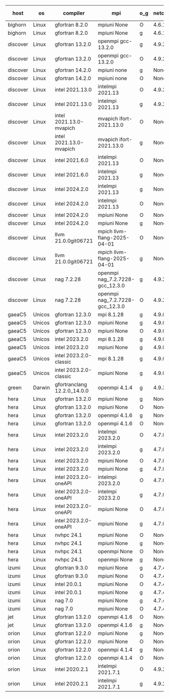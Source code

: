 

| host     | os       | compiler                              | mpi                      | o_g        | netcdf        | build       | u_pass          | u_fail          | s_pass            | s_fail            | e_pass             | e_fail             | nuopc_pass       | nuopc_fail       | artifacts link          |
|----------|----------|---------------------------------------|--------------------------|------------|---------------|-------------|-----------------|-----------------|-------------------|-------------------|--------------------|--------------------|------------------|------------------|-------------------------|
| bighorn | Linux | gfortran 8.2.0 | mpiuni None  | O | 4.6.1  | PASS | 12560 | 0 | 9 | 0 | 42 | 0 | None | None | <a href="https://github.com/esmf-org/esmf-test-artifacts/tree/fdd3d34806e83aa8268bd3e4234b00124bbeb1c5/develop/gfortran/8.2.0/O/mpiuni/None" target="_blank">fdd3d34</a> | 
| bighorn | Linux | gfortran 8.2.0 | mpiuni None  | g | 4.6.1  | PASS | 12560 | 0 | 9 | 0 | 42 | 0 | None | None | <a href="https://github.com/esmf-org/esmf-test-artifacts/tree/b4119e9f06eb528a53bae9193fdb7a047e29385e/develop/gfortran/8.2.0/g/mpiuni/None" target="_blank">b4119e9</a> | 
| discover | Linux | gfortran 13.2.0 | openmpi gcc-13.2.0  | g | 4.9.2  | PASS | 14229 | 0 | 51 | 0 | 80 | 0 | 57 | 0 | <a href="https://github.com/esmf-org/esmf-test-artifacts/tree/ece44111f00214fb14fbea26c04f00c2a42d9b77/develop/gfortran/13.2.0/g/openmpi/gcc-13.2.0" target="_blank">ece4411</a> | 
| discover | Linux | gfortran 13.2.0 | openmpi gcc-13.2.0  | O | 4.9.2  | PASS | 14229 | 0 | 51 | 0 | 80 | 0 | 57 | 0 | <a href="https://github.com/esmf-org/esmf-test-artifacts/tree/c297659ed13bdc3f1727edbc6b1e35e7b5e945b5/develop/gfortran/13.2.0/O/openmpi/gcc-13.2.0" target="_blank">c297659</a> | 
| discover | Linux | gfortran 14.2.0 | mpiuni none  | g | None  | PASS | 12560 | 0 | 9 | 0 | 42 | 0 | None | None | <a href="https://github.com/esmf-org/esmf-test-artifacts/tree/b253d4c0ba0ffd8b8904fc6ade314624cc41e82f/develop/gfortran/14.2.0/g/mpiuni/none" target="_blank">b253d4c</a> | 
| discover | Linux | gfortran 14.2.0 | mpiuni none  | O | None  | PASS | 12560 | 0 | 9 | 0 | 42 | 0 | None | None | <a href="https://github.com/esmf-org/esmf-test-artifacts/tree/5ba253ee70befdbec10ea6fd1a33fe2a8a693eb0/develop/gfortran/14.2.0/O/mpiuni/none" target="_blank">5ba253e</a> | 
| discover | Linux | intel 2021.13.0 | intelmpi 2021.13  | O | 4.9.2  | PASS | 14229 | 0 | 51 | 0 | 80 | 0 | 57 | 0 | <a href="https://github.com/esmf-org/esmf-test-artifacts/tree/2a46ad7bb26ffd6d7f6dbb87a0dedc4d2ceec18b/develop/intel/2021.13.0/O/intelmpi/2021.13" target="_blank">2a46ad7</a> | 
| discover | Linux | intel 2021.13.0 | intelmpi 2021.13  | g | 4.9.2  | PASS | 14229 | 0 | 51 | 0 | 80 | 0 | 57 | 0 | <a href="https://github.com/esmf-org/esmf-test-artifacts/tree/885b4d57eefd29a30614109d9fa77e9cc2c9063e/develop/intel/2021.13.0/g/intelmpi/2021.13" target="_blank">885b4d5</a> | 
| discover | Linux | intel 2021.13.0-mvapich | mvapich ifort-2021.13.0  | O | None  | PASS | 14229 | 0 | 51 | 0 | 80 | 0 | 57 | 0 | <a href="https://github.com/esmf-org/esmf-test-artifacts/tree/440aeb1a8e67b095d9260f426b62b211cf33eccd/develop/intel/2021.13.0-mvapich/O/mvapich/ifort-2021.13.0" target="_blank">440aeb1</a> | 
| discover | Linux | intel 2021.13.0-mvapich | mvapich ifort-2021.13.0  | g | None  | PASS | 14229 | 0 | 51 | 0 | 80 | 0 | 57 | 0 | <a href="https://github.com/esmf-org/esmf-test-artifacts/tree/7c0bc492231a4fbc296ab3a0c23bfc687caa344d/develop/intel/2021.13.0-mvapich/g/mvapich/ifort-2021.13.0" target="_blank">7c0bc49</a> | 
| discover | Linux | intel 2021.6.0 | intelmpi 2021.13  | O | None  | PASS | 14229 | 0 | 51 | 0 | 80 | 0 | 57 | 0 | <a href="https://github.com/esmf-org/esmf-test-artifacts/tree/3cd127bad8e73aee75a03669c58f109e09dab848/develop/intel/2021.6.0/O/intelmpi/2021.13" target="_blank">3cd127b</a> | 
| discover | Linux | intel 2021.6.0 | intelmpi 2021.13  | g | None  | PASS | 14229 | 0 | 51 | 0 | 80 | 0 | 57 | 0 | <a href="https://github.com/esmf-org/esmf-test-artifacts/tree/d67d099389290b505a165c2944fed61c7893c2d5/develop/intel/2021.6.0/g/intelmpi/2021.13" target="_blank">d67d099</a> | 
| discover | Linux | intel 2024.2.0 | intelmpi 2021.13  | g | None  | PASS | 14228 | 1 | 51 | 0 | 80 | 0 | 57 | 0 | <a href="https://github.com/esmf-org/esmf-test-artifacts/tree/4913200577a96c411b3a7a9daebf0361f99911c8/develop/intel/2024.2.0/g/intelmpi/2021.13" target="_blank">4913200</a> | 
| discover | Linux | intel 2024.2.0 | intelmpi 2021.13  | O | None  | PASS | 14229 | 0 | 51 | 0 | 80 | 0 | 57 | 0 | <a href="https://github.com/esmf-org/esmf-test-artifacts/tree/cd79ffd7f77af77b1624b28106994925c63246c2/develop/intel/2024.2.0/O/intelmpi/2021.13" target="_blank">cd79ffd</a> | 
| discover | Linux | intel 2024.2.0 | mpiuni None  | O | None  | PASS | 12560 | 0 | 9 | 0 | 42 | 0 | None | None | <a href="https://github.com/esmf-org/esmf-test-artifacts/tree/8682159a79b6a7aa1f34921253c58a87b07a8f92/develop/intel/2024.2.0/O/mpiuni/None" target="_blank">8682159</a> | 
| discover | Linux | intel 2024.2.0 | mpiuni None  | g | None  | PASS | 12559 | 1 | 9 | 0 | 42 | 0 | None | None | <a href="https://github.com/esmf-org/esmf-test-artifacts/tree/569a01c7692a9a004c5002cfce0ccae62a453ba7/develop/intel/2024.2.0/g/mpiuni/None" target="_blank">569a01c</a> | 
| discover | Linux | llvm 21.0.0git06721 | mpich llvm-flang-2025-04-01  | O | None  | PASS | 14211 | 18 | 18 | 33 | 75 | 5 | 0 | 57 | <a href="https://github.com/esmf-org/esmf-test-artifacts/tree/f75311c9d4474b1c928fdfa8d47f66e59035df2d/develop/llvm/21.0.0git06721/O/mpich/llvm-flang-2025-04-01" target="_blank">f75311c</a> | 
| discover | Linux | llvm 21.0.0git06721 | mpich llvm-flang-2025-04-01  | g | None  | PASS | 14211 | 18 | 18 | 33 | 75 | 5 | 0 | 57 | <a href="https://github.com/esmf-org/esmf-test-artifacts/tree/66fd45ca61b047bfb7ff6f283a756e303c496db5/develop/llvm/21.0.0git06721/g/mpich/llvm-flang-2025-04-01" target="_blank">66fd45c</a> | 
| discover | Linux | nag 7.2.28 | openmpi nag_7.2.7228-gcc_12.3.0  | g | 4.9.2  | PASS | 14229 | 0 | 51 | 0 | 80 | 0 | 56 | 1 | <a href="https://github.com/esmf-org/esmf-test-artifacts/tree/41a30cf0663e85a11235c13babd9a2973996547a/develop/nag/7.2.28/g/openmpi/nag_7.2.7228-gcc_12.3.0" target="_blank">41a30cf</a> | 
| discover | Linux | nag 7.2.28 | openmpi nag_7.2.7228-gcc_12.3.0  | O | 4.9.2  | PASS | 14229 | 0 | 51 | 0 | 80 | 0 | 56 | 1 | <a href="https://github.com/esmf-org/esmf-test-artifacts/tree/cada24b404e1e7b17175668ced40644db3435ff9/develop/nag/7.2.28/O/openmpi/nag_7.2.7228-gcc_12.3.0" target="_blank">cada24b</a> | 
| gaeaC5 | Unicos | gfortran 12.3.0 | mpi 8.1.28  | g | 4.9.0  | PASS | None | None | None | None | None | None | None | None | <a href="https://github.com/esmf-org/esmf-test-artifacts/tree/b382465d33694c0a5827f0c609615b5abca25adb/develop/gfortran/12.3.0/g/mpi/8.1.28" target="_blank">b382465</a> | 
| gaeaC5 | Unicos | gfortran 12.3.0 | mpiuni None  | g | 4.9.0  | PASS | None | None | None | None | None | None | None | None | <a href="https://github.com/esmf-org/esmf-test-artifacts/tree/8a6f54263bf4ec052f92e4ba1d4693bf83295c3b/develop/gfortran/12.3.0/g/mpiuni/None" target="_blank">8a6f542</a> | 
| gaeaC5 | Unicos | gfortran 12.3.0 | mpiuni None  | O | 4.9.0  | PASS | 12560 | 0 | 9 | 0 | 42 | 0 | None | None | <a href="https://github.com/esmf-org/esmf-test-artifacts/tree/120e510b5ab7b58b1573791fed23a7b1a0d0df52/develop/gfortran/12.3.0/O/mpiuni/None" target="_blank">120e510</a> | 
| gaeaC5 | Unicos | intel 2023.2.0 | mpi 8.1.28  | g | 4.9.0  | PASS | None | None | None | None | None | None | None | None | <a href="https://github.com/esmf-org/esmf-test-artifacts/tree/fa0432aaa551e89a980a35596e2b5da191fc7ea2/develop/intel/2023.2.0/g/mpi/8.1.28" target="_blank">fa0432a</a> | 
| gaeaC5 | Unicos | intel 2023.2.0 | mpiuni None  | g | 4.9.0  | PASS | None | None | None | None | None | None | None | None | <a href="https://github.com/esmf-org/esmf-test-artifacts/tree/dabf82b7f995ee1bee95fb51489c1c97a4f5baa8/develop/intel/2023.2.0/g/mpiuni/None" target="_blank">dabf82b</a> | 
| gaeaC5 | Unicos | intel 2023.2.0-classic | mpi 8.1.28  | g | 4.9.0  | PASS | None | None | None | None | None | None | None | None | <a href="https://github.com/esmf-org/esmf-test-artifacts/tree/294605f8fc983f182571e944ae9fe5c72d1fd6a8/develop/intel/2023.2.0-classic/g/mpi/8.1.28" target="_blank">294605f</a> | 
| gaeaC5 | Unicos | intel 2023.2.0-classic | mpiuni None  | g | 4.9.0  | PASS | None | None | None | None | None | None | None | None | <a href="https://github.com/esmf-org/esmf-test-artifacts/tree/5b53d7d86fefad0b16d2081e475919a4e75d652a/develop/intel/2023.2.0-classic/g/mpiuni/None" target="_blank">5b53d7d</a> | 
| green | Darwin | gfortranclang 12.2.0_14.0.0 | openmpi 4.1.4  | g | 4.9.3  | PASS | 14229 | 0 | 51 | 0 | 66 | 14 | 58 | 0 | <a href="https://github.com/esmf-org/esmf-test-artifacts/tree/2cc86bf33acae7fe68a217872064bb9dcf8085c0/develop/gfortranclang/12.2.0_14.0.0/g/openmpi/4.1.4" target="_blank">2cc86bf</a> | 
| hera | Linux | gfortran 13.2.0 | mpiuni None  | g | None  | PASS | 12560 | 0 | 9 | 0 | 42 | 0 | None | None | <a href="https://github.com/esmf-org/esmf-test-artifacts/tree/7006380d9c595f6ba2a1917565342ece4bbda5d4/develop/gfortran/13.2.0/g/mpiuni/None" target="_blank">7006380</a> | 
| hera | Linux | gfortran 13.2.0 | mpiuni None  | O | None  | PASS | 12560 | 0 | 9 | 0 | 42 | 0 | None | None | <a href="https://github.com/esmf-org/esmf-test-artifacts/tree/7e62ff3c2d225b8ec4875165b3300a280ee568a2/develop/gfortran/13.2.0/O/mpiuni/None" target="_blank">7e62ff3</a> | 
| hera | Linux | gfortran 13.2.0 | openmpi 4.1.6  | g | None  | PASS | None | None | None | None | None | None | None | None | <a href="https://github.com/esmf-org/esmf-test-artifacts/tree/d678985fe9060e18ff2742869575e5a9def97949/develop/gfortran/13.2.0/g/openmpi/4.1.6" target="_blank">d678985</a> | 
| hera | Linux | gfortran 13.2.0 | openmpi 4.1.6  | O | None  | PASS | None | None | None | None | None | None | None | None | <a href="https://github.com/esmf-org/esmf-test-artifacts/tree/ae069d7f34ecb8c0597e3c1c024315e6ea5a8f72/develop/gfortran/13.2.0/O/openmpi/4.1.6" target="_blank">ae069d7</a> | 
| hera | Linux | intel 2023.2.0 | intelmpi 2023.2.0  | O | 4.7.0  | PASS | None | None | None | None | None | None | None | None | <a href="https://github.com/esmf-org/esmf-test-artifacts/tree/45246bcdc87a30b8652f313eabbbb8de66643bcc/develop/intel/2023.2.0/O/intelmpi/2023.2.0" target="_blank">45246bc</a> | 
| hera | Linux | intel 2023.2.0 | intelmpi 2023.2.0  | g | 4.7.0  | PASS | None | None | None | None | None | None | None | None | <a href="https://github.com/esmf-org/esmf-test-artifacts/tree/70003cdac1cd235114993dfbec897166d368dc33/develop/intel/2023.2.0/g/intelmpi/2023.2.0" target="_blank">70003cd</a> | 
| hera | Linux | intel 2023.2.0 | mpiuni None  | O | 4.7.0  | PASS | None | None | None | None | None | None | None | None | <a href="https://github.com/esmf-org/esmf-test-artifacts/tree/9cebd1bb7f0281993bfdad4625451a06604e201e/develop/intel/2023.2.0/O/mpiuni/None" target="_blank">9cebd1b</a> | 
| hera | Linux | intel 2023.2.0 | mpiuni None  | g | 4.7.0  | PASS | None | None | None | None | None | None | None | None | <a href="https://github.com/esmf-org/esmf-test-artifacts/tree/92672eb4997d9d0968aaf45613b2912ef0da0a51/develop/intel/2023.2.0/g/mpiuni/None" target="_blank">92672eb</a> | 
| hera | Linux | intel 2023.2.0-oneAPI | intelmpi 2023.2.0  | O | 4.7.0  | PASS | None | None | None | None | None | None | None | None | <a href="https://github.com/esmf-org/esmf-test-artifacts/tree/713bc846931dbf0afee7eff4eba1886da0e9ad6e/develop/intel/2023.2.0-oneAPI/O/intelmpi/2023.2.0" target="_blank">713bc84</a> | 
| hera | Linux | intel 2023.2.0-oneAPI | intelmpi 2023.2.0  | g | 4.7.0  | PASS | None | None | None | None | None | None | None | None | <a href="https://github.com/esmf-org/esmf-test-artifacts/tree/f4574381254e090fe05a334e3edf4fc49b74c540/develop/intel/2023.2.0-oneAPI/g/intelmpi/2023.2.0" target="_blank">f457438</a> | 
| hera | Linux | intel 2023.2.0-oneAPI | mpiuni None  | O | 4.7.0  | PASS | 12560 | 0 | 9 | 0 | 42 | 0 | None | None | <a href="https://github.com/esmf-org/esmf-test-artifacts/tree/5ac534706d4d10a9b5455f2cc27d513723986fec/develop/intel/2023.2.0-oneAPI/O/mpiuni/None" target="_blank">5ac5347</a> | 
| hera | Linux | intel 2023.2.0-oneAPI | mpiuni None  | g | 4.7.0  | PASS | None | None | None | None | None | None | None | None | <a href="https://github.com/esmf-org/esmf-test-artifacts/tree/93a7324070e2986c1ae668d348c246faaac07cce/develop/intel/2023.2.0-oneAPI/g/mpiuni/None" target="_blank">93a7324</a> | 
| hera | Linux | nvhpc 24.1 | mpiuni None  | O | None  | PASS | None | None | None | None | None | None | None | None | <a href="https://github.com/esmf-org/esmf-test-artifacts/tree/e90b4b98853bcc4c0bb674310e932b664e60ffd6/develop/nvhpc/24.1/O/mpiuni/None" target="_blank">e90b4b9</a> | 
| hera | Linux | nvhpc 24.1 | mpiuni None  | g | None  | PASS | None | None | None | None | None | None | None | None | <a href="https://github.com/esmf-org/esmf-test-artifacts/tree/44d9c9cfc8904fb7205088eb8837cc4f1b516fc8/develop/nvhpc/24.1/g/mpiuni/None" target="_blank">44d9c9c</a> | 
| hera | Linux | nvhpc 24.1 | openmpi None  | O | None  | PASS | None | None | None | None | None | None | None | None | <a href="https://github.com/esmf-org/esmf-test-artifacts/tree/80152ff2eb82bdc5c97ff288d0bbb0c4c4e8dd08/develop/nvhpc/24.1/O/openmpi/None" target="_blank">80152ff</a> | 
| hera | Linux | nvhpc 24.1 | openmpi None  | g | None  | PASS | None | None | None | None | None | None | None | None | <a href="https://github.com/esmf-org/esmf-test-artifacts/tree/8866f3e395a8a0beabe16c830712f5aed6bcc5d4/develop/nvhpc/24.1/g/openmpi/None" target="_blank">8866f3e</a> | 
| izumi | Linux | gfortran 9.3.0 | mpiuni None  | g | 4.7.4  | PASS | 12560 | 0 | 9 | 0 | 42 | 0 | None | None | <a href="https://github.com/esmf-org/esmf-test-artifacts/tree/4d79bff448e7a38382130e7e439b34239fb4ad39/develop/gfortran/9.3.0/g/mpiuni/None" target="_blank">4d79bff</a> | 
| izumi | Linux | gfortran 9.3.0 | mpiuni None  | O | 4.7.4  | PASS | 12560 | 0 | 9 | 0 | 42 | 0 | None | None | <a href="https://github.com/esmf-org/esmf-test-artifacts/tree/f83d7b973185f3e12f7b89d1402f1c2a34ae74bd/develop/gfortran/9.3.0/O/mpiuni/None" target="_blank">f83d7b9</a> | 
| izumi | Linux | intel 20.0.1 | mpiuni None  | O | 4.7.4  | PASS | 12560 | 0 | 9 | 0 | 42 | 0 | None | None | <a href="https://github.com/esmf-org/esmf-test-artifacts/tree/9a71f5d28c4e349d7e7bc915762398c92d22fc0c/develop/intel/20.0.1/O/mpiuni/None" target="_blank">9a71f5d</a> | 
| izumi | Linux | intel 20.0.1 | mpiuni None  | g | 4.7.4  | PASS | None | None | None | None | None | None | None | None | <a href="https://github.com/esmf-org/esmf-test-artifacts/tree/b90875d691d5da48b4e671dc3ec624ed13b35580/develop/intel/20.0.1/g/mpiuni/None" target="_blank">b90875d</a> | 
| izumi | Linux | nag 7.0 | mpiuni None  | g | 4.7.4  | PASS | None | None | None | None | None | None | None | None | <a href="https://github.com/esmf-org/esmf-test-artifacts/tree/658a34236441ecadefd858e5cf23774c4bf3294c/develop/nag/7.0/g/mpiuni/None" target="_blank">658a342</a> | 
| izumi | Linux | nag 7.0 | mpiuni None  | O | 4.7.4  | PASS | None | None | None | None | None | None | None | None | <a href="https://github.com/esmf-org/esmf-test-artifacts/tree/b495de8a08a3673c070e1e34d95335ee75e21aa0/develop/nag/7.0/O/mpiuni/None" target="_blank">b495de8</a> | 
| jet | Linux | gfortran 13.2.0 | openmpi 4.1.6  | O | None  | PASS | None | None | None | None | None | None | None | None | <a href="https://github.com/esmf-org/esmf-test-artifacts/tree/a51d978b7645f2c8e0b57a66ede85159a9149c32/develop/gfortran/13.2.0/O/openmpi/4.1.6" target="_blank">a51d978</a> | 
| jet | Linux | gfortran 13.2.0 | openmpi 4.1.6  | g | None  | PASS | None | None | None | None | None | None | None | None | <a href="https://github.com/esmf-org/esmf-test-artifacts/tree/0056ea8d2766509b7dfc0da974b130714e50910b/develop/gfortran/13.2.0/g/openmpi/4.1.6" target="_blank">0056ea8</a> | 
| orion | Linux | gfortran 12.2.0 | mpiuni None  | g | None  | PASS | None | None | None | None | None | None | None | None | <a href="https://github.com/esmf-org/esmf-test-artifacts/tree/1ae4667a6669dc2916407226b9af475632b7599d/develop/gfortran/12.2.0/g/mpiuni/None" target="_blank">1ae4667</a> | 
| orion | Linux | gfortran 12.2.0 | mpiuni None  | O | None  | PASS | 12560 | 0 | 9 | 0 | 42 | 0 | None | None | <a href="https://github.com/esmf-org/esmf-test-artifacts/tree/0aacaa8af80047554d5dbb6feead34b9ae67afa3/develop/gfortran/12.2.0/O/mpiuni/None" target="_blank">0aacaa8</a> | 
| orion | Linux | gfortran 12.2.0 | openmpi 4.1.4  | g | None  | PASS | None | None | None | None | None | None | None | None | <a href="https://github.com/esmf-org/esmf-test-artifacts/tree/f1c4f42e2435ff57b0cb2f8d67226ad669b9acbe/develop/gfortran/12.2.0/g/openmpi/4.1.4" target="_blank">f1c4f42</a> | 
| orion | Linux | gfortran 12.2.0 | openmpi 4.1.4  | O | None  | PASS | None | None | None | None | None | None | None | None | <a href="https://github.com/esmf-org/esmf-test-artifacts/tree/749504ed980d9c206550e057f918cc45a8872c97/develop/gfortran/12.2.0/O/openmpi/4.1.4" target="_blank">749504e</a> | 
| orion | Linux | intel 2020.2.1 | intelmpi 2021.7.1  | O | 4.9.2  | PASS | None | None | None | None | None | None | None | None | <a href="https://github.com/esmf-org/esmf-test-artifacts/tree/9fc35bc0802e1b8108ef284e7ca9c85cf77c5147/develop/intel/2020.2.1/O/intelmpi/2021.7.1" target="_blank">9fc35bc</a> | 
| orion | Linux | intel 2020.2.1 | intelmpi 2021.7.1  | g | 4.9.2  | PASS | None | None | None | None | None | None | None | None | <a href="https://github.com/esmf-org/esmf-test-artifacts/tree/31959f6439d3cdee3340f00a36a9d54a896ec8f9/develop/intel/2020.2.1/g/intelmpi/2021.7.1" target="_blank">31959f6</a> | 
